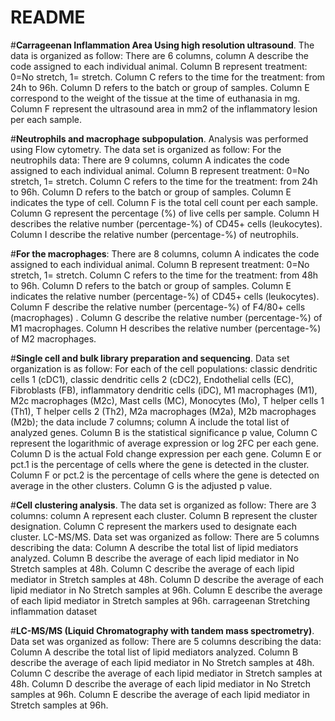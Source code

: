 # README
#**Carrageenan Inflammation Area Using high resolution ultrasound**. The data is organized as follow: There are 6 columns, column A describe the code assigned to each individual animal. Column B represent treatment: 0=No stretch, 1= stretch. Column C refers to the time for the treatment: from 24h to 96h. Column D refers to the batch or group of samples.  Column E correspond to the weight of the tissue at the time of euthanasia in mg. Column F  represent the ultrasound area in mm2 of the inflammatory lesion per each sample.

#**Neutrophils and macrophage subpopulation**. Analysis was performed using Flow cytometry. The data set is organized as follow:
For the neutrophils data: There are 9 columns, column A indicates the code assigned to each individual animal. Column B represent treatment: 0=No stretch, 1= stretch. Column C refers to the time for the treatment: from 24h to 96h. Column D refers to the batch or group of samples. Column E indicates the type of cell. Column F is the total cell count per each sample. Column G represent the percentage (%) of live cells per sample. Column H describes the relative number (percentage-%) of CD45+ cells (leukocytes). Column I describe the relative number (percentage-%) of neutrophils.

#**For the macrophages**: There are 8 columns, column A indicates the code assigned to each individual animal. Column B represent treatment: 0=No stretch, 1= stretch. Column C refers to the time for the treatment: from 48h to 96h. Column D refers to the batch or group of samples. Column E indicates the relative number (percentage-%)    of CD45+ cells (leukocytes). Column F describe the relative number (percentage-%)  of F4/80+ cells (macrophages) . Column G describe the relative number (percentage-%)  of M1 macrophages. Column H describes the relative number (percentage-%)  of M2 macrophages.

#**Single cell and bulk library preparation and sequencing**. Data set organization is as follow: For each of the cell populations: classic dendritic cells 1 (cDC1), classic dendritic cells 2 (cDC2), Endothelial cells (EC), Fibroblasts (FB), inflammatory dendritic cells (iDC), M1 macrophages (M1), M2c macrophages (M2c), Mast cells (MC), Monocytes (Mo), T helper cells 1 (Th1), T helper cells 2 (Th2), M2a macrophages (M2a), M2b macrophages (M2b);  the data include 7 columns; column A include the total list of analyzed genes. Column B is the statistical significance p value, Column C represent the logarithmic of average expression or  log 2FC  per each gene. Column  D is the actual Fold change expression per each gene. Column E or pct.1 is the percentage of cells where the gene is detected in the cluster. Column F or pct.2 is the percentage of cells where the gene is detected on average in the other clusters. Column G is the adjusted p value.

#**Cell clustering analysis**. The data set is organized as follow: There are 3 columns: column A represent each cluster. Column B represent the cluster designation. Column C represent the markers used to designate each cluster.
LC-MS/MS. Data set was organized as follow: There are 5 columns describing the data: Column A describe the total  list of lipid mediators analyzed. Column B describe the average of each lipid mediator in No Stretch samples at 48h. Column C describe the average of each lipid mediator in  Stretch samples at 48h. Column D describe the average of each lipid mediator in No Stretch samples at 96h. Column E describe the average of each lipid mediator in  Stretch samples at 96h.
carrageenan Stretching inflammation dataset 

#**LC-MS/MS (Liquid Chromatography with tandem mass spectrometry)**. Data set was organized as follow: There are 5 columns describing the data: Column A describe the total  list of lipid mediators analyzed. Column B describe the average of each lipid mediator in No Stretch samples at 48h. Column C describe the average of each lipid mediator in  Stretch samples at 48h. Column D describe the average of each lipid mediator in No Stretch samples at 96h. Column E describe the average of each lipid mediator in  Stretch samples at 96h.
